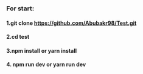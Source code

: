 ### For start:
#### 1.git clone https://github.com/Abubakr98/Test.git
#### 2.cd test
#### 3.npm install or yarn install
#### 4. npm run dev or yarn run dev
